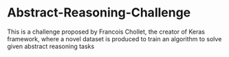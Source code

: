 # Abstract-Reasoning-Challenge
This is a challenge proposed by Francois Chollet, the creator of Keras framework, where a novel dataset is produced to train an algorithm to solve given abstract reasoning tasks
